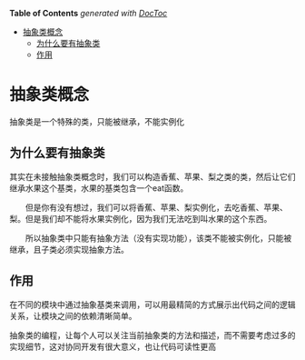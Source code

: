 <!-- START doctoc generated TOC please keep comment here to allow auto update -->
<!-- DON'T EDIT THIS SECTION, INSTEAD RE-RUN doctoc TO UPDATE -->
**Table of Contents**  *generated with [DocToc](https://github.com/thlorenz/doctoc)*

- [抽象类概念](#%E6%8A%BD%E8%B1%A1%E7%B1%BB%E6%A6%82%E5%BF%B5)
  - [为什么要有抽象类](#%E4%B8%BA%E4%BB%80%E4%B9%88%E8%A6%81%E6%9C%89%E6%8A%BD%E8%B1%A1%E7%B1%BB)
  - [作用](#%E4%BD%9C%E7%94%A8)

<!-- END doctoc generated TOC please keep comment here to allow auto update -->

# 抽象类概念

抽象类是一个特殊的类，只能被继承，不能实例化

## 为什么要有抽象类
其实在未接触抽象类概念时，我们可以构造香蕉、苹果、梨之类的类，然后让它们继承水果这个基类，水果的基类包含一个eat函数。

　　但是你有没有想过，我们可以将香蕉、苹果、梨实例化，去吃香蕉、苹果、梨。但是我们却不能将水果实例化，因为我们无法吃到叫水果的这个东西。

　　所以抽象类中只能有抽象方法（没有实现功能），该类不能被实例化，只能被继承，且子类必须实现抽象方法。

## 作用
在不同的模块中通过抽象基类来调用，可以用最精简的方式展示出代码之间的逻辑关系，让模块之间的依赖清晰简单。

抽象类的编程，让每个人可以关注当前抽象类的方法和描述，而不需要考虑过多的实现细节，这对协同开发有很大意义，也让代码可读性更高
